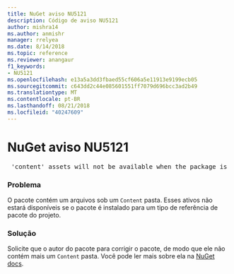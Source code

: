 ```yaml
---
title: NuGet aviso NU5121
description: Código de aviso NU5121
author: mishra14
ms.author: anmishr
manager: rrelyea
ms.date: 8/14/2018
ms.topic: reference
ms.reviewer: anangaur
f1_keywords:
- NU5121
ms.openlocfilehash: e13a5a3dd3fbaed55cf606a5e11913e9199ecb05
ms.sourcegitcommit: c643dd2c44e085601551ff7079d696bcc3ad2b49
ms.translationtype: MT
ms.contentlocale: pt-BR
ms.lasthandoff: 08/21/2018
ms.locfileid: "40247609"
---
```

# <a name="nuget-warning-nu5121"></a>NuGet aviso NU5121
<pre> 'content' assets will not be available when the package is installed after the migration.</pre>

### <a name="issue"></a>Problema

O pacote contém um arquivos sob um `Content` pasta. Esses ativos não estará disponíveis se o pacote é instalado para um tipo de referência de pacote do projeto.


### <a name="solution"></a>Solução

Solicite que o autor do pacote para corrigir o pacote, de modo que ele não contém mais um `Content` pasta. Você pode ler mais sobre ela na [NuGet docs](https://docs.microsoft.com/en-us/nuget/reference/migrate-packages-config-to-package-reference).

